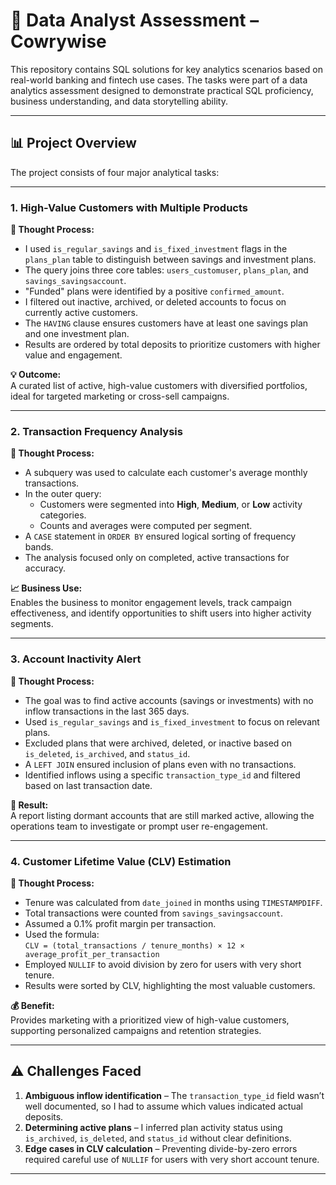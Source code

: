 # 💼 Data Analyst Assessment – Cowrywise

This repository contains SQL solutions for key analytics scenarios based on real-world banking and fintech use cases. The tasks were part of a data analytics assessment designed to demonstrate practical SQL proficiency, business understanding, and data storytelling ability.

---

## 📊 Project Overview

The project consists of four major analytical tasks:

---

### 1. High-Value Customers with Multiple Products

**🧠 Thought Process:**

- I used `is_regular_savings` and `is_fixed_investment` flags in the `plans_plan` table to distinguish between savings and investment plans.
- The query joins three core tables: `users_customuser`, `plans_plan`, and `savings_savingsaccount`.
- "Funded" plans were identified by a positive `confirmed_amount`.
- I filtered out inactive, archived, or deleted accounts to focus on currently active customers.
- The `HAVING` clause ensures customers have at least one savings plan and one investment plan.
- Results are ordered by total deposits to prioritize customers with higher value and engagement.

**💡 Outcome:**  
A curated list of active, high-value customers with diversified portfolios, ideal for targeted marketing or cross-sell campaigns.

---

### 2. Transaction Frequency Analysis

**🧠 Thought Process:**

- A subquery was used to calculate each customer's average monthly transactions.
- In the outer query:
  - Customers were segmented into **High**, **Medium**, or **Low** activity categories.
  - Counts and averages were computed per segment.
- A `CASE` statement in `ORDER BY` ensured logical sorting of frequency bands.
- The analysis focused only on completed, active transactions for accuracy.

**📈 Business Use:**  
Enables the business to monitor engagement levels, track campaign effectiveness, and identify opportunities to shift users into higher activity segments.

---

### 3. Account Inactivity Alert

**🧠 Thought Process:**

- The goal was to find active accounts (savings or investments) with no inflow transactions in the last 365 days.
- Used `is_regular_savings` and `is_fixed_investment` to focus on relevant plans.
- Excluded plans that were archived, deleted, or inactive based on `is_deleted`, `is_archived`, and `status_id`.
- A `LEFT JOIN` ensured inclusion of plans even with no transactions.
- Identified inflows using a specific `transaction_type_id` and filtered based on last transaction date.

**📌 Result:**  
A report listing dormant accounts that are still marked active, allowing the operations team to investigate or prompt user re-engagement.

---

### 4. Customer Lifetime Value (CLV) Estimation

**🧠 Thought Process:**

- Tenure was calculated from `date_joined` in months using `TIMESTAMPDIFF`.
- Total transactions were counted from `savings_savingsaccount`.
- Assumed a 0.1% profit margin per transaction.
- Used the formula:  
  `CLV = (total_transactions / tenure_months) × 12 × average_profit_per_transaction`
- Employed `NULLIF` to avoid division by zero for users with very short tenure.
- Results were sorted by CLV, highlighting the most valuable customers.

**💰 Benefit:**  
Provides marketing with a prioritized view of high-value customers, supporting personalized campaigns and retention strategies.

---

## ⚠️ Challenges Faced

1. **Ambiguous inflow identification** – The `transaction_type_id` field wasn’t well documented, so I had to assume which values indicated actual deposits.
2. **Determining active plans** – I inferred plan activity status using `is_archived`, `is_deleted`, and `status_id` without clear definitions.
3. **Edge cases in CLV calculation** – Preventing divide-by-zero errors required careful use of `NULLIF` for users with very short account tenure.

---
